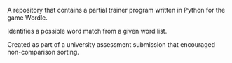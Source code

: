 A repository that contains a partial trainer program written in Python for the game Wordle.

Identifies a possible word match from a given word list.

Created as part of a university assessment submission that encouraged non-comparison sorting.
